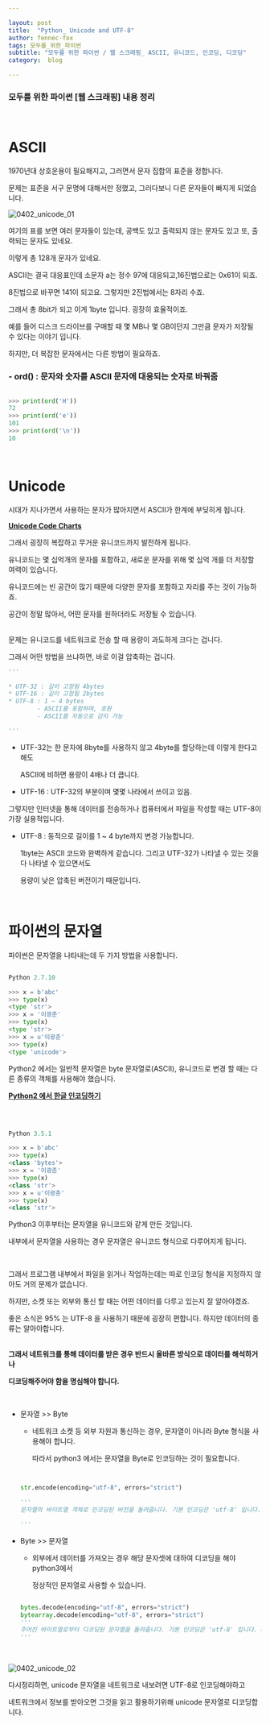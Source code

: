 ```yaml
---

layout: post
title:  "Python_ Unicode and UTF-8"
author: fennec-fox
tags: 모두를_위한_파이썬
subtitle: "모두를 위한 파이썬 / 웹 스크래핑_ ASCII, 유니코드, 인코딩, 디코딩"
category:  blog

---
```


### 모두를 위한 파이썬 [웹 스크래핑] 내용 정리

<br>

# ASCII

1970년대 상호운용이 필요해지고, 그러면서 문자 집합의 표준을 정합니다. 

문제는 표준을 서구 문명에 대해서만 정했고, 그러다보니 다른 문자들이 빠지게 되었습니다. 

![0402_unicode_01](/assets/img_studed/0402_unicode_01.png)

여기의 표를 보면 여러 문자들이 있는데, 공백도 있고 출력되지 않는 문자도 있고 또, 출력되는 문자도 있네요.  

이렇게 총 128개 문자가 있네요.

ASCII는 결국 대응표인데 소문자 a는 정수 97에 대응되고,16진법으로는 0x61이 되죠.

8진법으로 바꾸면 141이 되고요. 그렇지만 2진법에서는 8자리 수죠. 

그래서 총 8bit가 되고 이게 1byte 입니다. 굉장히 효율적이죠.

예를 들어 디스크 드라이브를 구매할 때 몇 MB나 몇 GB이던지 그만큼 문자가 저장될 수 있다는 이야기 입니다.

하지만, 더 복잡한 문자에서는 다른 방법이 필요하죠. 

### - ord() : 문자와 숫자를 ASCII 문자에 대응되는 숫자로 바꿔줌 

```python

>>> print(ord('H'))
72
>>> print(ord('e'))
101
>>> print(ord('\n'))
10

```

<br>

# Unicode

시대가 지나가면서 사용하는 문자가 많아지면서 ASCII가 한계에 부딪히게 됩니다. 

**[Unicode Code Charts](<https://unicode.org/charts/About.html>)**

그래서 굉장히 복잡하고 무거운 유니코드까지 발전하게 됩니다. 

유니코드는 몇 십억개의 문자를 포함하고, 새로운 문자를 위해 몇 십억 개를 더 저장할 여력이 있습니다. 

유니코드에는 빈 공간이 많기 때문에 다양한 문자를 포함하고 자리를 주는 것이 가능하죠.

공간이 정말 많아서, 어떤 문자를 원하더라도 저장될 수 있습니다. 

<br>문제는 유니코드를 네트워크로 전송 할 때 용량이 과도하게 크다는 겁니다. 

그래서 어떤 방법을 쓰냐하면, 바로 이걸 압축하는 겁니다. 

```python
'''

* UTF-32 : 길이 고정됨 4bytes
* UTF-16 : 길이 고정됨 2bytes
* UTF-8 : 1 ~ 4 bytes
		- ASCII를 포함하며, 호환
		- ASCII를 자동으로 감지 가능

'''
```

- UTF-32는 한 문자에 8byte를 사용하지 않고 4byte를 할당하는데 이렇게 한다고 해도 

  ASCII에 비하면 용량이 4배나 더 큽니다. 

- UTF-16 : UTF-32의 부분이며 몇몇 나라에서 쓰이고 있음.

그렇지만 인터넷을 통해 데이터를 전송하거나 컴퓨터에서 파일을 작성할 때는 UTF-8이 가장 실용적입니다.

- UTF-8 : 동적으로 길이를 1 ~ 4 byte까지 변경 가능합니다. 

  1byte는 ASCII 코드와 완벽하게 같습니다. 그리고 UTF-32가 나타낼  수  있는 것을 다 나타낼 수 있으면서도

  용량이 낮은 압축된 버전이기 때문입니다. 

<br>

# 파이썬의 문자열

파이썬은 문자열을 나타내는데 두 가지 방법을 사용합니다. 

```python

Python 2.7.10

>>> x = b'abc'
>>> type(x)
<type 'str'>
>>> x = '이광춘'
>>> type(x)
<type 'str'>
>>> x = u'이광춘'
>>> type(x)
<type 'unicode'>

```

Python2 에서는 일반적 문자열은 byte 문자열로(ASCII), 유니코드로 변경 할 때는 다른 종류의 객체를 사용해야 했습니다.

**[Python2 에서 한글 인코딩하기](<https://libsora.so/posts/python-hangul/>)** 

<br>

```python

Python 3.5.1

>>> x = b'abc'
>>> type(x)
<class 'bytes'>
>>> x = '이광춘'
>>> type(x)
<class 'str'>
>>> x = u'이광춘'
>>> type(x)
<class 'str'>

```

Python3 이후부터는 문자열을 유니코드와 같게 만든 것입니다. 

내부에서 문자열을 사용하는 경우 문자열은 유니코드 형식으로 다루어지게 됩니다.

<br>

그래서 프로그램 내부에서 파일을 읽거나 작업하는데는 따로 인코딩 형식을 지정하지 않아도 거의 문제가 없습니다. 

하지만, 소켓 또는 외부와 통신 할 때는 어떤 데이터를 다루고 있는지 잘 알아야겠죠.

좋은 소식은 95% 는 UTF-8 을 사용하기 때문에 굉장히 편합니다. 하지만 데이터의 종류는 알아야합니다.

<br>**그래서 네트워크를 통해 데이터를 받은 경우 반드시 올바른 방식으로 데이터를 해석하거나**

**디코딩해주어야 함을 명심해야 합니다.** 

<br>

- 문자열 >> Byte

  - 네트워크 소켓 등 외부 자원과 통신하는 경우, 문자열이 아니라 Byte 형식을 사용해야 합니다.

    따라서 python3 에서는 문자열을 Byte로 인코딩하는 것이 필요합니다. 

  ```python
  
  
  str.encode(encoding="utf-8", errors="strict")
  
  '''
  문자열의 바이트열 객체로 인코딩된 버전을 돌려줍니다. 기본 인코딩은 'utf-8' 입니다. errors 는 다른 오류 처리 방식을 설정하기 위해 제공될 수 있습니다. errors 의 기본값은 'strict' 인데, 인코딩 오류가 있으면 UnicodeError 를 일으키라는 뜻입니다. 다른 가능한 값은 'ignore', 'replace', 'xmlcharrefreplace', 'backslashreplace' 와 codecs.register_error() 를 통해 등록된 다른 이름들입니다. Error Handlers를 보세요. 가능한 인코딩의 목록을 보려면 Standard Encodings 섹션을 참조하십시오.
  
  '''
  
  ```

  

- Byte >> 문자열

  - 외부에서 데이터를 가져오는 경우 해당 문자셋에 대하여 디코딩을 해야 python3에서 

    정상적인 문자열로 사용할 수 있습니다.

  ```python
  
  bytes.decode(encoding="utf-8", errors="strict")
  bytearray.decode(encoding="utf-8", errors="strict")
  '''
  주어진 바이트열로부터 디코딩된 문자열을 돌려줍니다. 기본 인코딩은 'utf-8' 입니다. errors 는 다른 오류 처리 방식을 설정하기 위해 제공될 수 있습니다. errors 의 기본값은 'strict' 인데, 인코딩 오류가 있으면 UnicodeError 를 일으키라는 뜻입니다. 다른 가능한 값은 'ignore', 'replace' 와 codecs.register_error() 를 통해 등록된 다른 이름들입니다. Error Handlers를 보세요. 가능한 인코딩의 목록을 보려면 Standard Encodings 섹션을 참조하십시오.
  '''
  ```

<br>

![0402_unicode_02](/assets/img_studed/0402_unicode_02.png)







다시정리하면, unicode 문자열을 네트워크로 내보려면 UTF-8로 인코딩해야하고

네트워크에서 정보를 받아오면 그것을 읽고 활용하기위해 unicode 문자열로 디코딩합니다. 